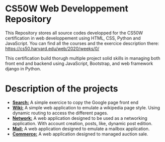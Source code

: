 # CS50W Web Developpement Repository
This Repository stores all source codes developped for the CS50W certification in web developpement using HTML, CSS, Python and JavaScript.
You can find all the courses and the exercice description  there: https://cs50.harvard.edu/web/2020/weeks/0/

This certification build thorugh multiple project solid skills in managing both front end and backend using JavaScript, Bootstrap, and web framework django in Python.

# Description of the projects
- **[Search:](search)** A simple exercice to copy the Google page front end
- **[Wiki:](wiki)** A simple web application to emulate a wikipedia page style. Using dynamic routing to access the different pages.
- **[Network:](network)** A web application designed to be used as a networking application. With account creation, posts, like, dynamic post edition.
- **[Mail:](mail)** A web application designed to emulate a mailbox application.
- **[Commerce:](commerce)** A web application designed to managed auction sale. 
